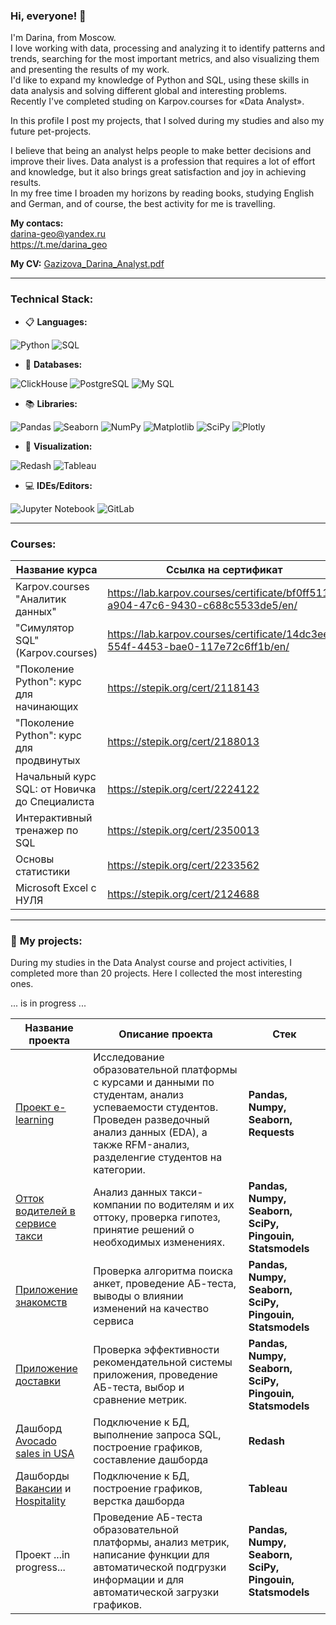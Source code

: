 ### Hi, everyone! 👋

<!--
**darina6688/darina6688** is a ✨ _special_ ✨ repository because its `README.md` (this file) appears on your GitHub profile.
-->


I'm Darina, from Moscow.  
I love working with data, processing and analyzing it to identify patterns and trends, searching for the most important metrics, and also visualizing them and presenting the results of my work.  
I'd like to expand my knowledge of Python and SQL, using these skills in data analysis and solving different global and interesting problems.  
Recently I've completed studing on Karpov.courses for «Data Analyst».  

In this profile I post my projects, that I solved during my studies and also my future pet-projects.  

I believe that being an analyst helps people to make better decisions and improve their lives. Data analyst is a profession that requires a lot of effort and knowledge, but it also brings great satisfaction and joy in achieving results.  
In my free time I broaden my horizons by reading books, studying English and German, and of course, the best activity for me is travelling.  


**My contacs:**   
darina-geo@yandex.ru  
https://t.me/darina_geo   
   

**My CV:**   [Gazizova_Darina_Analyst.pdf](https://github.com/darina6688/darina6688/files/15052915/Gazizova_Darina_Analyst.pdf)
            
__________            

                           
### Technical Stack:   

- 📋 **Languages:**  

![Python](https://img.shields.io/badge/python-838485?style=for-the-badge&logo=python&logoColor=ffdd54)  ![SQL](https://img.shields.io/badge/SQL-838485?style=for-the-badge&logo=sql&logoColor=white)  

- 💾 **Databases:**   

![ClickHouse](https://img.shields.io/badge/ClickHouse-838485?style=for-the-badge&logo=clickhouse&logoColor=white)  ![PostgreSQL](https://img.shields.io/badge/PostgreSQL-838485?style=for-the-badge&logo=postgresql&logoColor=336791) ![My SQL](https://img.shields.io/badge/MySQL-838485?style=for-the-badge&logo=mysql&logoColor=white) 

- 📚 **Libraries:** 

![Pandas](https://img.shields.io/badge/pandas-838485?style=for-the-badge&logo=pandas&logoColor=white)
![Seaborn](https://img.shields.io/badge/seaborn-838485?style=for-the-badge&logo=seaborn&logoColor=FFFFFF)
![NumPy](https://img.shields.io/badge/numpy-838485?style=for-the-badge&logo=numpy&logoColor=4c74cc)
![Matplotlib](https://img.shields.io/badge/Matplotlib-838485?style=for-the-badge&logo=Matplotlib&logoColor=black)
![SciPy](https://img.shields.io/badge/SciPy-838485?style=for-the-badge&logo=scipy&logoColor=white)
![Plotly](https://img.shields.io/badge/Plotly-838485?style=for-the-badge&logo=plotly&logoColor=white) 

- 🎨 **Visualization:**  

![Redash](https://img.shields.io/badge/Redash-838485?style=for-the-badge&logo=redash&logoColor=white)
![Tableau](https://img.shields.io/badge/Tableau-838485?style=for-the-badge&logo=Tableau&logoColor=white)

- 💻 **IDEs/Editors:**  

![Jupyter Notebook](https://img.shields.io/badge/Jupyter%20Notebook-838485?style=for-the-badge&logo=jupyter&logoColor=F37626)
![GitLab](https://img.shields.io/badge/gitlab-838485?style=for-the-badge&logo=gitlab&logoColor=white)
_____________

### Courses:    

| Название курса | Ссылка на сертификат| 
|----------------|-----------------|
|Karpov.courses "Аналитик данных" |https://lab.karpov.courses/certificate/bf0ff511-a904-47c6-9430-c688c5533de5/en/|
|"Симулятор SQL" (Karpov.courses) |https://lab.karpov.courses/certificate/14dc3eec-554f-4453-bae0-117e72c6ff1b/en/ |
|"Поколение Python": курс для начинающих |https://stepik.org/cert/2118143 |
|"Поколение Python": курс для продвинутых |https://stepik.org/cert/2188013 |
|Начальный курс SQL: от Новичка до Специалиста |https://stepik.org/cert/2224122 |
|Интерактивный тренажер по SQL |https://stepik.org/cert/2350013 |
|Основы статистики |https://stepik.org/cert/2233562 |
|Microsoft Excel с НУЛЯ |https://stepik.org/cert/2124688 |

________________

### 📖 **My projects:**  

During my studies in the Data Analyst course and project activities, I completed more than 20 projects. Here I collected the most interesting ones.  

... is in progress ...  

|Название проекта| Описание проекта| Стек|
|----------------|-----------------|-----|
|[Проект e-learning](https://github.com/darina6688/Python/tree/main/First%20Project) | Исследование образовательной платформы с курсами и данными по студентам, анализ успеваемости студентов. Проведен разведочный анализ данных (EDA), а также RFM-анализ, разделенгие студентов на категории. |**Pandas, Numpy, Seaborn, Requests** |
|[Отток водителей в сервисе такси](https://github.com/darina6688/Statistics/blob/main/stat_taxi_churn.ipynb) |Анализ данных такси-компании по водителям и их оттоку, проверка гипотез, принятие решений о необходимых изменениях. |**Pandas, Numpy, Seaborn, SciPy, Pingouin, Statsmodels** |
|[Приложение знакомств](https://github.com/darina6688/Statistics/blob/main/ab_proj_dating.ipynb) |Проверка алгоритма поиска анкет, проведение АБ-теста, выводы о влиянии изменений на качество сервиса |**Pandas, Numpy, Seaborn, SciPy, Pingouin, Statsmodels**  |
|[Приложение доставки](https://github.com/darina6688/Statistics/blob/main/ab_proj_delivery.ipynb) |Проверка эффективности рекомендательной системы приложения, проведение АБ-теста, выбор и сравнение метрик. |**Pandas, Numpy, Seaborn, SciPy, Pingouin, Statsmodels**  |
|Дашборд [Avocado sales in USA](http://redash.lab.karpov.courses/public/dashboards/6HBK4cifXRmab9lIRgTr4GktIkhi1BRi1uUWBO41?org_slug=default)|Подключение к БД, выполнение запроса SQL, построение графиков, составление дашборда |**Redash**|  
|Дашборды [Вакансии](https://public.tableau.com/app/profile/darina.gazizova/viz/practice_lesson2/vacancy_hh) и [Hospitality](https://public.tableau.com/app/profile/darina.gazizova/viz/Karpov_Inn/Dashboard2)|Подключение к БД, построение графиков, верстка дашборда |**Tableau**|
|Проект  ...in progress... |Проведение АБ-теста образовательной платформы, анализ метрик, написание функции для автоматической подгрузки информации и для автоматической загрузки графиков. | **Pandas, Numpy, Seaborn, SciPy, Pingouin, Statsmodels** |

